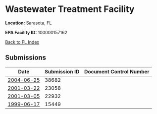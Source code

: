 # Wastewater Treatment Facility

**Location:** Sarasota, FL

**EPA Facility ID:** 100000157162

[Back to FL Index](../../index.md)

## Submissions

| Date | Submission ID | Document Control Number |
|------|--------------|-------------------------|
| [2004-06-25](submissions/38682.md) | 38682 |  |
| [2001-03-22](submissions/23058.md) | 23058 |  |
| [2001-03-05](submissions/22932.md) | 22932 |  |
| [1999-06-17](submissions/15449.md) | 15449 |  |
